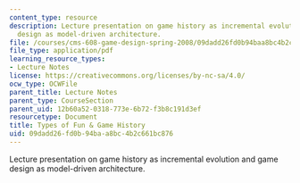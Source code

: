 ```yaml
---
content_type: resource
description: Lecture presentation on game history as incremental evolution and game
  design as model-driven architecture.
file: /courses/cms-608-game-design-spring-2008/09dadd26fd0b94baa8bc4b2c661bc876_MITCMS_608s08_lec04.pdf
file_type: application/pdf
learning_resource_types:
- Lecture Notes
license: https://creativecommons.org/licenses/by-nc-sa/4.0/
ocw_type: OCWFile
parent_title: Lecture Notes
parent_type: CourseSection
parent_uid: 12b60a52-0318-773e-6b72-f3b8c191d3ef
resourcetype: Document
title: Types of Fun & Game History
uid: 09dadd26-fd0b-94ba-a8bc-4b2c661bc876
---
```

Lecture presentation on game history as incremental evolution and game design as model-driven architecture.